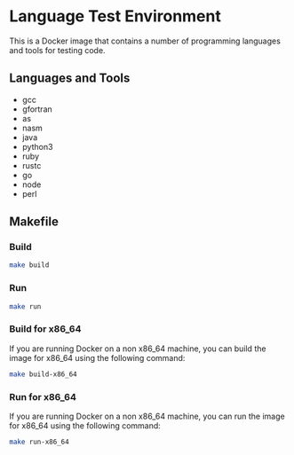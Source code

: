 # Language Test Environment

This is a Docker image that contains a number of programming languages and tools for testing code.

## Languages and Tools

- gcc
- gfortran
- as
- nasm
- java
- python3
- ruby
- rustc
- go
- node
- perl

## Makefile

### Build

```bash
make build
```

### Run

```bash
make run
```

### Build for x86_64

If you are running Docker on a non x86_64 machine, you can build the image for x86_64 using the following command:

```bash
make build-x86_64
```

### Run for x86_64

If you are running Docker on a non x86_64 machine, you can run the image for x86_64 using the following command:

```bash
make run-x86_64
```